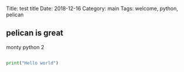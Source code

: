 Title: test title
Date: 2018-12-16
Category: main
Tags: welcome, python, pelican


## pelican is great


monty python 2

```python

print("Hello world")

```